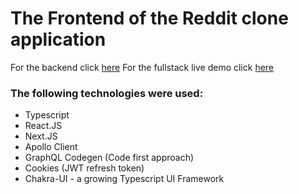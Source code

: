 # The Frontend of the Reddit clone application

For the backend click [here](https://github.com/Knat-Dev/mern-frontend-typescript)
For the fullstack live demo click [here](https://reddit.knat.dev)

### The following technologies were used:
* Typescript
* React.JS
* Next.JS
* Apollo Client
* GraphQL Codegen (Code first approach)
* Cookies (JWT refresh token)
* Chakra-UI - a growing Typescript UI Framework

